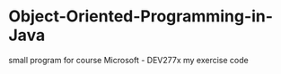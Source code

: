 # Object-Oriented-Programming-in-Java
small program for course Microsoft -  DEV277x my exercise code
